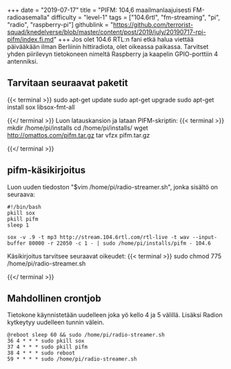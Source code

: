 +++
date = "2019-07-17"
title = "PIFM: 104,6 maailmanlaajuisesti FM-radioasemalla"
difficulty = "level-1"
tags = ["104.6rtl", "fm-streaming", "pi", "radio", "raspberry-pi"]
githublink = "https://github.com/terrorist-squad/knedelverse/blob/master/content/post/2019/july/20190717-rpi-pifm/index.fi.md"
+++
Jos olet 104.6 RTL:n fani etkä halua viettää päivääkään ilman Berliinin hittiradiota, olet oikeassa paikassa. Tarvitset yhden piirilevyn tietokoneen nimeltä Raspberry ja kaapelin GPIO-porttiin 4 antenniksi.
## Tarvitaan seuraavat paketit

{{< terminal >}}
sudo apt-get update
sudo apt-get upgrade
sudo apt-get install sox libsox-fmt-all

{{</ terminal >}}
Luon latauskansion ja lataan PIFM-skriptin:
{{< terminal >}}
mkdir /home/pi/installs
cd /home/pi/installs/
wget http://omattos.com/pifm.tar.gz
tar vfzx pifm.tar.gz

{{</ terminal >}}

## pifm-käsikirjoitus
Luon uuden tiedoston "$vim /home/pi/radio-streamer.sh", jonka sisältö on seuraava:
```
#!/bin/bash 
pkill sox 
pkill pifm 
sleep 1 

sox -v .9 -t mp3 http://stream.104.6rtl.com/rtl-live -t wav --input-buffer 80000 -r 22050 -c 1 - | sudo /home/pi/installs/pifm - 104.6

```
Käsikirjoitus tarvitsee seuraavat oikeudet:
{{< terminal >}}
sudo chmod 775 /home/pi/radio-streamer.sh

{{</ terminal >}}

## Mahdollinen crontjob
Tietokone käynnistetään uudelleen joka yö kello 4 ja 5 välillä. Lisäksi Radion kytkeytyy uudelleen tunnin välein.
```
@reboot sleep 60 && sudo /home/pi/radio-streamer.sh 
36 4 * * * sudo pkill sox 
37 4 * * * sudo pkill pifm 
38 4 * * * sudo reboot 
59 * * * * sudo /home/pi/radio-streamer.sh

```
